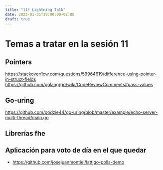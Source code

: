 ```yaml
---
title: "11º Lightning Talk"
date: 2023-01-31T19:00:00+02:00
draft: true
---
```


# Temas a tratar en la sesión 11

## Pointers
https://stackoverflow.com/questions/59964619/difference-using-pointer-in-struct-fields
https://github.com/golang/go/wiki/CodeReviewComments#pass-values

## Go-uring
https://github.com/godzie44/go-uring/blob/master/example/echo-server-multi-thread/main.go

## Librerías fhe

## Aplicación para voto de día en el que quedar
- https://github.com/josejuanmontiel/lattigo-polls-demo


